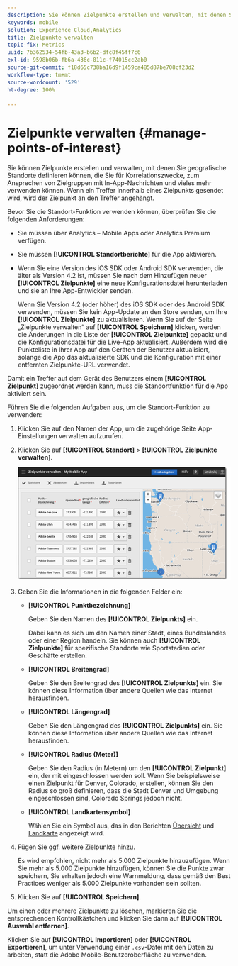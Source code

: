 ```yaml
---
description: Sie können Zielpunkte erstellen und verwalten, mit denen Sie geografische Standorte definieren können, die Sie für Korrelationszwecke, zum Ansprechen von Zielgruppen mit In-App-Nachrichten und vieles mehr verwenden können. Wenn ein Treffer innerhalb eines Zielpunkts gesendet wird, wird der Zielpunkt an den Treffer angehängt.
keywords: mobile
solution: Experience Cloud,Analytics
title: Zielpunkte verwalten
topic-fix: Metrics
uuid: 7b362534-54fb-43a3-b6b2-dfc8f45ff7c6
exl-id: 9598b06b-fb6a-436c-811c-f74015cc2ab0
source-git-commit: f18d65c738ba16d9f1459ca485d87be708cf23d2
workflow-type: tm+mt
source-wordcount: '529'
ht-degree: 100%

---
```


# Zielpunkte verwalten {#manage-points-of-interest}

Sie können Zielpunkte erstellen und verwalten, mit denen Sie geografische Standorte definieren können, die Sie für Korrelationszwecke, zum Ansprechen von Zielgruppen mit In-App-Nachrichten und vieles mehr verwenden können. Wenn ein Treffer innerhalb eines Zielpunkts gesendet wird, wird der Zielpunkt an den Treffer angehängt.

Bevor Sie die Standort-Funktion verwenden können, überprüfen Sie die folgenden Anforderungen:

* Sie müssen über Analytics – Mobile Apps oder Analytics Premium verfügen.
* Sie müssen **[!UICONTROL Standortberichte]** für die App aktivieren.
* Wenn Sie eine Version des iOS SDK oder Android SDK verwenden, die älter als Version 4.2 ist, müssen Sie nach dem Hinzufügen neuer **[!UICONTROL Zielpunkte]** eine neue Konfigurationsdatei herunterladen und sie an Ihre App-Entwickler senden.

   Wenn Sie Version 4.2 (oder höher) des iOS SDK oder des Android SDK verwenden, müssen Sie kein App-Update an den Store senden, um Ihre **[!UICONTROL Zielpunkte]** zu aktualisieren. Wenn Sie auf der Seite „Zielpunkte verwalten“ auf **[!UICONTROL Speichern]** klicken, werden die Änderungen in die Liste der **[!UICONTROL Zielpunkte]** gepackt und die Konfigurationsdatei für die Live-App aktualisiert. Außerdem wird die Punkteliste in Ihrer App auf den Geräten der Benutzer aktualisiert, solange die App das aktualisierte SDK und die Konfiguration mit einer entfernten Zielpunkte-URL verwendet.

Damit ein Treffer auf dem Gerät des Benutzers einem **[!UICONTROL Zielpunkt]** zugeordnet werden kann, muss die Standortfunktion für die App aktiviert sein.

Führen Sie die folgenden Aufgaben aus, um die Standort-Funktion zu verwenden:

1. Klicken Sie auf den Namen der App, um die zugehörige Seite App-Einstellungen verwalten aufzurufen.
1. Klicken Sie auf **[!UICONTROL Standort]** > **[!UICONTROL Zielpunkte verwalten]**.

   ![Schritt Ergebnis](assets/poi.png)

1. Geben Sie die Informationen in die folgenden Felder ein:

   * **[!UICONTROL Punktbezeichnung]**

      Geben Sie den Namen des **[!UICONTROL Zielpunkts]** ein.

      Dabei kann es sich um den Namen einer Stadt, eines Bundeslandes oder einer Region handeln. Sie können auch **[!UICONTROL Zielpunkte]** für spezifische Standorte wie Sportstadien oder Geschäfte erstellen.

   * **[!UICONTROL Breitengrad]**

      Geben Sie den Breitengrad des **[!UICONTROL Zielpunkts]** ein. Sie können diese Information über andere Quellen wie das Internet herausfinden.

   * **[!UICONTROL Längengrad]**

      Geben Sie den Längengrad des **[!UICONTROL Zielpunkts]** ein. Sie können diese Information über andere Quellen wie das Internet herausfinden.

   * **[!UICONTROL Radius (Meter)]**

      Geben Sie den Radius (in Metern) um den **[!UICONTROL Zielpunkt]** ein, der mit eingeschlossen werden soll. Wenn Sie beispielsweise einen Zielpunkt für Denver, Colorado, erstellen, können Sie den Radius so groß definieren, dass die Stadt Denver und Umgebung eingeschlossen sind, Colorado Springs jedoch nicht.

   * **[!UICONTROL Landkartensymbol]**

      Wählen Sie ein Symbol aus, das in den Berichten [Übersicht](/help/using/location/c-location-overview.md) und [Landkarte](/help/using/location/c-map-points.md) angezeigt wird.

1. Fügen Sie ggf. weitere Zielpunkte hinzu.

   Es wird empfohlen, nicht mehr als 5.000 Zielpunkte hinzuzufügen. Wenn Sie mehr als 5.000 Zielpunkte hinzufügen, können Sie die Punkte zwar speichern, Sie erhalten jedoch eine Warnmeldung, dass gemäß den Best Practices weniger als 5.000 Zielpunkte vorhanden sein sollten.

1. Klicken Sie auf **[!UICONTROL Speichern]**.

Um einen oder mehrere Zielpunkte zu löschen, markieren Sie die entsprechenden Kontrollkästchen und klicken Sie dann auf **[!UICONTROL Auswahl entfernen]**.

Klicken Sie auf **[!UICONTROL Importieren]** oder **[!UICONTROL Exportieren]**, um unter Verwendung einer `.csv`-Datei mit den Daten zu arbeiten, statt die Adobe Mobile-Benutzeroberfläche zu verwenden.
